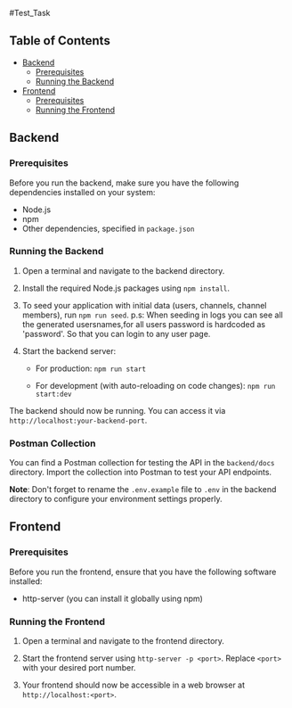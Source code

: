 #Test_Task

## Table of Contents
- [Backend](#backend)
  - [Prerequisites](#prerequisites)
  - [Running the Backend](#running-the-backend)
- [Frontend](#frontend)
  - [Prerequisites](#prerequisites-1)
  - [Running the Frontend](#running-the-frontend-1)

## Backend

### Prerequisites

Before you run the backend, make sure you have the following dependencies installed on your system:

- Node.js
- npm
- Other dependencies, specified in `package.json`

### Running the Backend

1. Open a terminal and navigate to the backend directory.

2. Install the required Node.js packages using `npm install`.

3. To seed your application with initial data (users, channels, channel members), run `npm run seed`.
    p.s: When seeding in logs you can see all the generated usersnames,for all users password is hardcoded as 'password'. So that you can login to any user page.

4. Start the backend server:

   - For production: `npm run start`

   - For development (with auto-reloading on code changes): `npm run start:dev`

The backend should now be running. You can access it via `http://localhost:your-backend-port`.

### Postman Collection

You can find a Postman collection for testing the API in the `backend/docs` directory. Import the collection into Postman to test your API endpoints.

**Note**: Don't forget to rename the `.env.example` file to `.env` in the backend directory to configure your environment settings properly.

## Frontend

### Prerequisites

Before you run the frontend, ensure that you have the following software installed:

- http-server (you can install it globally using npm)

### Running the Frontend

1. Open a terminal and navigate to the frontend directory.

2. Start the frontend server using `http-server -p <port>`. Replace `<port>` with your desired port number.

3. Your frontend should now be accessible in a web browser at `http://localhost:<port>`.
